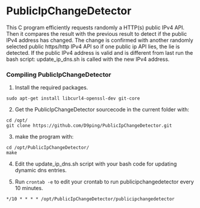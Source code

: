 # PublicIpChangeDetector
This C program efficiently requests randomly a HTTP(s) public IPv4 API. 
Then it compares the result with the previous result to detect if the public IPv4 address has changed. 
The change is confirmed with another randomly selected public https/http IPv4 API so if one public ip API lies, the lie is detected. If the public IPv4 address is valid and is different from last run the bash script: 
update_ip_dns.sh is called with the new IPv4 address.

### Compiling PublicIpChangeDetector
1. Install the required packages.
```
sudo apt-get install libcurl4-openssl-dev git-core
```
2. Get the PublicIpChangeDetector sourcecode ìn the current folder with:
```
cd /opt/
git clone https://github.com/D9ping/PublicIpChangeDetector.git
```
3. make the program with: 
```
cd /opt/PublicIpChangeDetector/
make
```
4. Edit the update_ip_dns.sh script with your bash code for updating dynamic dns entries.

5. Run ```crontab -e``` to edit your crontab to run publicipchangedetector every 10 minutes.
```
*/10 * * * * /opt/PublicIpChangeDetector/publicipchangedetector
```
